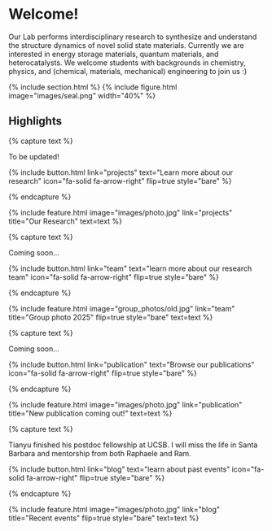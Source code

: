 ---
---

# Welcome!

Our Lab performs interdisciplinary research to synthesize and understand the  structure dynamics of novel solid state materials. Currently we are interested in energy storage materials, quantum materials, and heterocatalysts. We welcome students with backgrounds in chemistry, physics, and (chemical, materials, mechanical) engineering to join us :)

{% include section.html %}
{% include figure.html image="images/seal.png" width="40%" %}
## Highlights

{% capture text %}

To be updated!

{%
  include button.html
  link="projects"
  text="Learn more about our research"
  icon="fa-solid fa-arrow-right"
  flip=true
  style="bare"
%}

{% endcapture %}

{%
  include feature.html
  image="images/photo.jpg"
  link="projects"
  title="Our Research"
  text=text
%}

{% capture text %}

Coming soon...

{%
  include button.html
  link="team"
  text="learn more about our research team"
  icon="fa-solid fa-arrow-right"
  flip=true
  style="bare"
%}

{% endcapture %}

{%
  include feature.html
  image="group_photos/old.jpg"
  link="team"
  title="Group photo 2025"
  flip=true
  style="bare"
  text=text
%}


{% capture text %}

Coming soon...

{%
  include button.html
  link="publication"
  text="Browse our publications"
  icon="fa-solid fa-arrow-right"
  flip=true
  style="bare"
%}

{% endcapture %}

{%
  include feature.html
  image="images/photo.jpg"
  link="publication"
  title="New publication coming out!"
  text=text
%}


{% capture text %}

Tianyu finished his postdoc fellowship at UCSB. I will miss the life in Santa Barbara and mentorship from both Raphaele and Ram.

{%
  include button.html
  link="blog"
  text="learn about past events"
  icon="fa-solid fa-arrow-right"
  flip=true
  style="bare"
%}

{% endcapture %}

{%
  include feature.html
  image="images/photo.jpg"
  link="blog"
  title="Recent events"
  flip=true
  style="bare"
  text=text
%}

